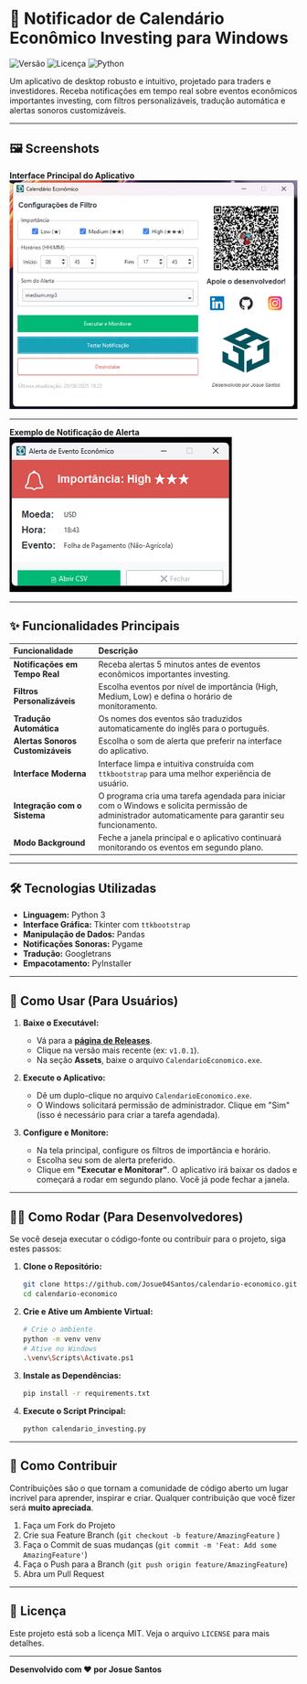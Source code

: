 # 🔔 Notificador de Calendário Econômico Investing para Windows

![Versão](https://img.shields.io/badge/version-v1.0.1-blue )
![Licença](https://img.shields.io/badge/license-MIT-green )
![Python](https://img.shields.io/badge/Python-3.12-blue?logo=python&logoColor=white )

Um aplicativo de desktop robusto e intuitivo, projetado para traders e investidores. Receba notificações em tempo real sobre eventos econômicos importantes investing, com filtros personalizáveis, tradução automática e alertas sonoros customizáveis.

---

## 🖼️ Screenshots

**Interface Principal do Aplicativo**
![Interface Principal do Aplicativo](image/screenshot-app.png)

---

**Exemplo de Notificação de Alerta**
![Exemplo de Notificação de Alerta](image/screenshot-alerta.png)

---

## ✨ Funcionalidades Principais

| Funcionalidade | Descrição |
| :--- | :--- |
| **Notificações em Tempo Real** | Receba alertas 5 minutos antes de eventos econômicos importantes investing. |
| **Filtros Personalizáveis** | Escolha eventos por nível de importância (High, Medium, Low) e defina o horário de monitoramento. |
| **Tradução Automática** | Os nomes dos eventos são traduzidos automaticamente do inglês para o português. |
| **Alertas Sonoros Customizáveis**| Escolha o som de alerta que preferir na interface do aplicativo. |
| **Interface Moderna** | Interface limpa e intuitiva construída com `ttkbootstrap` para uma melhor experiência de usuário. |
| **Integração com o Sistema** | O programa cria uma tarefa agendada para iniciar com o Windows e solicita permissão de administrador automaticamente para garantir seu funcionamento. |
| **Modo Background** | Feche a janela principal e o aplicativo continuará monitorando os eventos em segundo plano. |

---

## 🛠️ Tecnologias Utilizadas

*   **Linguagem:** Python 3
*   **Interface Gráfica:** Tkinter com `ttkbootstrap`
*   **Manipulação de Dados:** Pandas
*   **Notificações Sonoras:** Pygame
*   **Tradução:** Googletrans
*   **Empacotamento:** PyInstaller

---

## 🚀 Como Usar (Para Usuários)

1.  **Baixe o Executável:**
    *   Vá para a [**página de Releases**](https://github.com/Josue04Santos/calendario-economico/releases ).
    *   Clique na versão mais recente (ex: `v1.0.1`).
    *   Na seção **Assets**, baixe o arquivo `CalendarioEconomico.exe`.

2.  **Execute o Aplicativo:**
    *   Dê um duplo-clique no arquivo `CalendarioEconomico.exe`.
    *   O Windows solicitará permissão de administrador. Clique em "Sim" (isso é necessário para criar a tarefa agendada).

3.  **Configure e Monitore:**
    *   Na tela principal, configure os filtros de importância e horário.
    *   Escolha seu som de alerta preferido.
    *   Clique em **"Executar e Monitorar"**. O aplicativo irá baixar os dados e começará a rodar em segundo plano. Você já pode fechar a janela.

---

## 👨‍💻 Como Rodar (Para Desenvolvedores)

Se você deseja executar o código-fonte ou contribuir para o projeto, siga estes passos:

1.  **Clone o Repositório:**
    ```bash
    git clone https://github.com/Josue04Santos/calendario-economico.git
    cd calendario-economico
    ```

2.  **Crie e Ative um Ambiente Virtual:**
    ```bash
    # Crie o ambiente
    python -m venv venv
    # Ative no Windows
    .\venv\Scripts\Activate.ps1
    ```

3.  **Instale as Dependências:**
    ```bash
    pip install -r requirements.txt
    ```

4.  **Execute o Script Principal:**
    ```bash
    python calendario_investing.py
    ```

---

## 🤝 Como Contribuir

Contribuições são o que tornam a comunidade de código aberto um lugar incrível para aprender, inspirar e criar. Qualquer contribuição que você fizer será **muito apreciada**.

1.  Faça um Fork do Projeto
2.  Crie sua Feature Branch (`git checkout -b feature/AmazingFeature` )
3.  Faça o Commit de suas mudanças (`git commit -m 'Feat: Add some AmazingFeature'`)
4.  Faça o Push para a Branch (`git push origin feature/AmazingFeature`)
5.  Abra um Pull Request

---

## 📜 Licença

Este projeto está sob a licença MIT. Veja o arquivo `LICENSE` para mais detalhes.

---
**Desenvolvido com ❤️ por Josue Santos**
